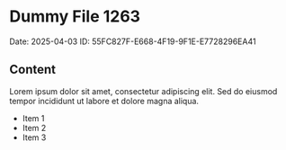 # Dummy File 1263

Date: 2025-04-03
ID: 55FC827F-E668-4F19-9F1E-E7728296EA41

## Content

Lorem ipsum dolor sit amet, consectetur adipiscing elit.
Sed do eiusmod tempor incididunt ut labore et dolore magna aliqua.

* Item 1
* Item 2
* Item 3

